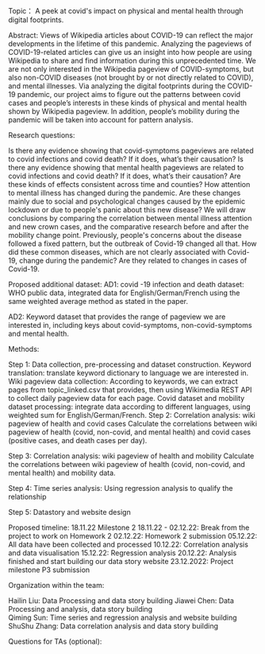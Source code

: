 Topic： A peek at covid's impact on physical and mental health through digital footprints.

Abstract:
Views of Wikipedia articles about COVID-19 can reflect the major developments in the lifetime of this pandemic. Analyzing the pageviews of COVID-19-related articles can give us an insight into how people are using Wikipedia to share and find information during this unprecedented time. We are not only interested in the Wikipedia pageview of COVID-symptoms, but also non-COVID diseases (not brought by or not directly related to COVID), and mental illnesses. Via analyzing the digital footprints during the COVID-19 pandemic, our project aims to figure out the patterns between covid cases and people’s interests in these kinds of physical and mental health shown by Wikipedia pageview. In addition, people’s mobility during the pandemic will be taken into account for pattern analysis. 

Research questions:

Is there any evidence showing that covid-symptoms pageviews are related to covid infections and covid death? If it does, what’s their causation?
Is there any evidence showing that mental health pageviews are related to covid infections and covid death? If it does, what’s their causation?
Are these kinds of effects consistent across time and counties?
How attention to mental illness has changed during the pandemic. Are these changes mainly due to social and psychological changes caused by the epidemic lockdown or due to people's panic about this new disease? We will draw conclusions by comparing the correlation between mental illness attention and new crown cases, and the comparative research before and after the mobility change point.
Previously, people's concerns about the disease followed a fixed pattern, but the outbreak of Covid-19 changed all that. How did these common diseases, which are not clearly associated with Covid-19, change during the pandemic? Are they related to changes in cases of Covid-19.

Proposed additional dataset:
AD1: covid -19 infection and death dataset: WHO public data, integrated data for English/German/French using the same weighted average method as stated in the paper.

AD2: Keyword dataset that provides the range of pageview we are interested in, including keys about covid-symptoms, non-covid-symptoms and mental health.

Methods:

Step 1: Data collection, pre-processing and dataset construction.
Keyword translation: translate keyword dictionary to language we are interested in. Wiki pageview data collection: According to keywords, we can extract pages from topic_linked.csv that provides, then using Wikimedia REST API to collect daily pageview data for each page. Covid dataset and mobility dataset processing: integrate data according to different languages, using weighted sum for English/German/French.
Step 2: Correlation analysis: wiki pageview of health and covid cases
Calculate the correlations between wiki pageview of health (covid, non-covid, and mental health) and covid cases (positive cases, and death cases per day). 

Step 3: Correlation analysis: wiki pageview of health and mobility
Calculate the correlations between wiki pageview of health (covid, non-covid, and mental health) and mobility data. 

Step 4: Time series analysis: 
Using regression analysis to qualify the relationship

Step 5: Datastory and website design


Proposed timeline:
18.11.22 Milestone 2
18.11.22 - 02.12.22: Break from the project to work on Homework 2
02.12.22: Homework 2 submission
05.12.22: All data have been collected and processed
10.12.22: Correlation analysis and data visualisation 
15.12.22: Regression analysis
20.12.22: Analysis finished and start building our data story website
23.12.2022: Project milestone P3 submission 

Organization within the team:

Hailin Liu: Data Processing and data story building 
Jiawei Chen: Data Processing and analysis, data story building  
Qiming Sun: Time series and regression analysis and website building
ShuShu Zhang: Data correlation analysis and data story building 

Questions for TAs (optional): 

